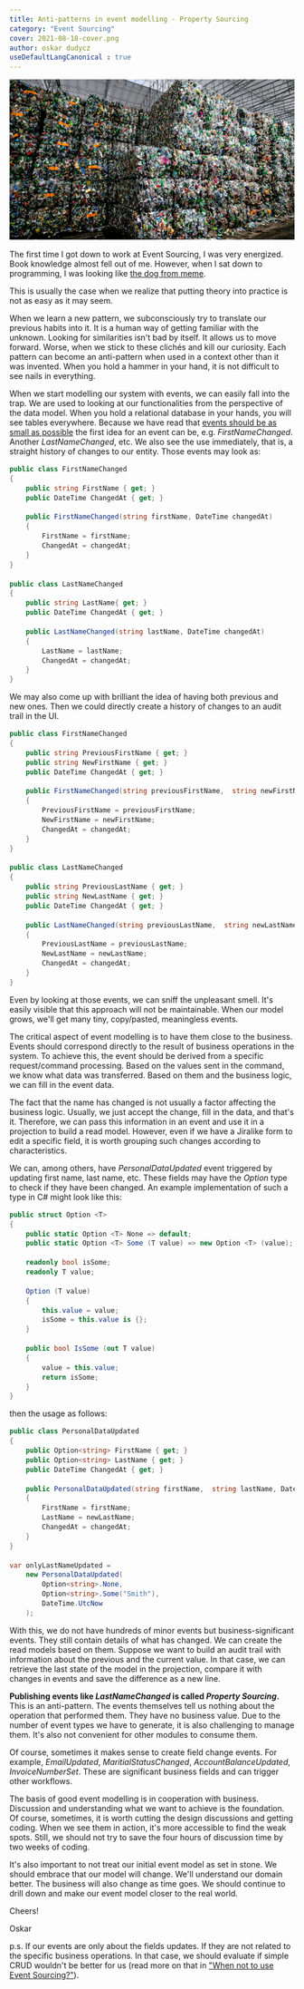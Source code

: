 ```yaml
---
title: Anti-patterns in event modelling - Property Sourcing
category: "Event Sourcing"
cover: 2021-08-18-cover.png
author: oskar dudycz
useDefaultLangCanonical : true
---
```


![cover](2021-08-18-cover.png)

The first time I got down to work at Event Sourcing, I was very energized. Book knowledge almost fell out of me. However, when I sat down to programming, I was looking like [the dog from meme](https://miro.medium.com/max/1200/1*snTXFElFuQLSFDnvZKJ6IA.png).

This is usually the case when we realize that putting theory into practice is not as easy as it may seem.

When we learn a new pattern, we subconsciously try to translate our previous habits into it. It is a human way of getting familiar with the unknown. Looking for similarities isn't bad by itself. It allows us to move forward. Worse, when we stick to these clichés and kill our curiosity. Each pattern can become an anti-pattern when used in a context other than it was invented. When you hold a hammer in your hand, it is not difficult to see nails in everything.

When we start modelling our system with events, we can easily fall into the trap. We are used to looking at our functionalities from the perspective of the data model. When you hold a relational database in your hands, you will see tables everywhere. Because we have read that [events should be as small as possible](/pl/events_should_be_as_small_as_possible/) the first idea for an event can be, e.g. *FirstNameChanged*. Another *LastNameChanged*, etc. We also see the use immediately, that is, a straight history of changes to our entity. Those events may look as: 

```csharp
public class FirstNameChanged
{
    public string FirstName { get; }
    public DateTime ChangedAt { get; }

    public FirstNameChanged(string firstName, DateTime changedAt)
    {
        FirstName = firstName;
        ChangedAt = changedAt;
    }
}

public class LastNameChanged
{
    public string LastName{ get; }
    public DateTime ChangedAt { get; }

    public LastNameChanged(string lastName, DateTime changedAt)
    {
        LastName = lastName;
        ChangedAt = changedAt;
    }
}
```

We may also come up with brilliant the idea of having both previous and new ones. Then we could directly create a history of changes to an audit trail in the UI.

```csharp
public class FirstNameChanged
{
    public string PreviousFirstName { get; }
    public string NewFirstName { get; }
    public DateTime ChangedAt { get; }

    public FirstNameChanged(string previousFirstName,  string newFirstName, DateTime changedAt)
    {
        PreviousFirstName = previousFirstName;
        NewFirstName = newFirstName;
        ChangedAt = changedAt;
    }
}

public class LastNameChanged
{
    public string PreviousLastName { get; }
    public string NewLastName { get; }
    public DateTime ChangedAt { get; }

    public LastNameChanged(string previousLastName,  string newLastName, DateTime changedAt)
    {
        PreviousLastName = previousLastName;
        NewLastName = newLastName;
        ChangedAt = changedAt;
    }
}
```
Even by looking at those events, we can sniff the unpleasant smell. It's easily visible that this approach will not be maintainable. When our model grows, we'll get many tiny, copy/pasted, meaningless events.

The critical aspect of event modelling is to have them close to the business. Events should correspond directly to the result of business operations in the system. To achieve this, the event should be derived from a specific request/command processing. Based on the values ​​sent in the command, we know what data was transferred. Based on them and the business logic, we can fill in the event data.

The fact that the name has changed is not usually a factor affecting the business logic. Usually, we just accept the change, fill in the data, and that's it. Therefore, we can pass this information in an event and use it in a projection to build a read model. However, even if we have a Jiralike form to edit a specific field, it is worth grouping such changes according to characteristics.

We can, among others, have *PersonalDataUpdated* event triggered by updating first name, last name, etc. These fields may have the *Option*  type to check if they have been changed. An example implementation of such a type in C# might look like this:

```csharp
public struct Option <T>
{
    public static Option <T> None => default;
    public static Option <T> Some (T value) => new Option <T> (value);

    readonly bool isSome;
    readonly T value;

    Option (T value)
    {
        this.value = value;
        isSome = this.value is {};
    }

    public bool IsSome (out T value)
    {
        value = this.value;
        return isSome;
    }
}
```

then the usage as follows:

```csharp
public class PersonalDataUpdated
{
    public Option<string> FirstName { get; }
    public Option<string> LastName { get; }
    public DateTime ChangedAt { get; }

    public PersonalDataUpdated(string firstName,  string lastName, DateTime changedAt)
    {
        FirstName = firstName;
        LastName = newLastName;
        ChangedAt = changedAt;
    }
}

var onlyLastNameUpdated = 
    new PersonalDataUpdated(
        Option<string>.None, 
        Option<string>.Some("Smith"),
        DateTime.UtcNow
    );
```

With this, we do not have hundreds of minor events but business-significant events. They still contain details of what has changed. We can create the read models based on them. Suppose we want to build an audit trail with information about the previous and the current value. In that case, we can retrieve the last state of the model in the projection, compare it with changes in events and save the difference as a new line.

**Publishing events like _LastNameChanged_ is called _Property Sourcing_.** This is an anti-pattern. The events themselves tell us nothing about the operation that performed them. They have no business value. Due to the number of event types we have to generate, it is also challenging to manage them. It's also not convenient for other modules to consume them.

Of course, sometimes it makes sense to create field change events. For example, *EmailUpdated*, *MaritialStatusChanged*, *AccountBalanceUpdated*, *InvoiceNumberSet*. These are significant business fields and can trigger other workflows.

The basis of good event modelling is in cooperation with business. Discussion and understanding what we want to achieve is the foundation. Of course, sometimes, it is worth cutting the design discussions and getting coding. When we see them in action, it's more accessible to find the weak spots. Still, we should not try to save the four hours of discussion time by two weeks of coding.

It's also important to not treat our initial event model as set in stone. We should embrace that our model will change. We'll understand our domain better. The business will also change as time goes. We should continue to drill down and make our event model closer to the real world.

Cheers!

Oskar

p.s. If our events are only about the fields updates. If they are not related to the specific business operations. In that case, we should evaluate if simple CRUD wouldn't be better for us (read more on that in ["When not to use Event Sourcing?"](/pl/when_not_to_use_event_sourcing/)).